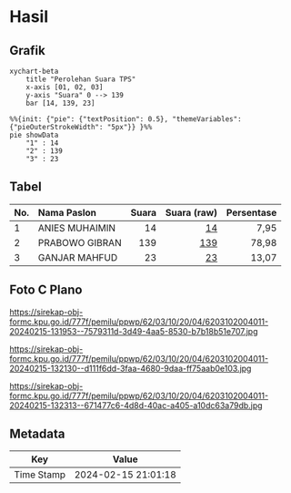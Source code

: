 # Hasil

## Grafik

```mermaid
xychart-beta
    title "Perolehan Suara TPS"
    x-axis [01, 02, 03]
    y-axis "Suara" 0 --> 139
    bar [14, 139, 23]
```

```mermaid
%%{init: {"pie": {"textPosition": 0.5}, "themeVariables": {"pieOuterStrokeWidth": "5px"}} }%%
pie showData
    "1" : 14
    "2" : 139
    "3" : 23
```

## Tabel

| No. | Nama Paslon    | Suara | Suara (raw) | Persentase |
|:--- |:-------------- | -----:| -----------:| ----------:|
| 1   | ANIES MUHAIMIN | 14    | [14][p-1]   | 7,95       |
| 2   | PRABOWO GIBRAN | 139   | [139][p-2]  | 78,98      |
| 3   | GANJAR MAHFUD  | 23    | [23][p-3]   | 13,07      |


[p-1]: https://github.com/gigit-pemilu/pemilu-2024-62-kalimantan-tengah/blob/main/pilpres/hitung-suara/sub/62-kalimantan-tengah/sub/03-kapuas/sub/10-timpah/sub/2004-timpah/sub/011-tps/sub/paslon-1.txt
[p-2]: https://github.com/gigit-pemilu/pemilu-2024-62-kalimantan-tengah/blob/main/pilpres/hitung-suara/sub/62-kalimantan-tengah/sub/03-kapuas/sub/10-timpah/sub/2004-timpah/sub/011-tps/sub/paslon-2.txt
[p-3]: https://github.com/gigit-pemilu/pemilu-2024-62-kalimantan-tengah/blob/main/pilpres/hitung-suara/sub/62-kalimantan-tengah/sub/03-kapuas/sub/10-timpah/sub/2004-timpah/sub/011-tps/sub/paslon-3.txt

## Foto C Plano

https://sirekap-obj-formc.kpu.go.id/777f/pemilu/ppwp/62/03/10/20/04/6203102004011-20240215-131953--7579311d-3d49-4aa5-8530-b7b18b51e707.jpg

https://sirekap-obj-formc.kpu.go.id/777f/pemilu/ppwp/62/03/10/20/04/6203102004011-20240215-132130--d111f6dd-3faa-4680-9daa-ff75aab0e103.jpg

https://sirekap-obj-formc.kpu.go.id/777f/pemilu/ppwp/62/03/10/20/04/6203102004011-20240215-132313--671477c6-4d8d-40ac-a405-a10dc63a79db.jpg


## Metadata

| Key        | Value               |
| ---------- | ------------------- |
| Time Stamp | 2024-02-15 21:01:18 |



